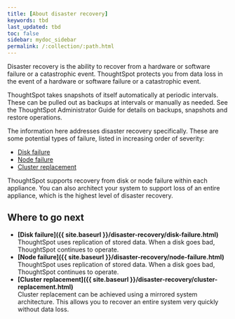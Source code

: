 ```yaml
---
title: [About disaster recovery]
keywords: tbd
last_updated: tbd
toc: false
sidebar: mydoc_sidebar
permalink: /:collection/:path.html
---
```

Disaster recovery is the ability to recover from a hardware or software failure or a catastrophic event. ThoughtSpot protects you from data loss in the event of a hardware or software failure or a catastrophic event.

ThoughtSpot takes snapshots of itself automatically at periodic intervals. These can be pulled out as backups at intervals or manually as needed. See the ThoughtSpot Administrator Guide for details on backups, snapshots and restore operations.

The information here addresses disaster recovery specifically. These are some potential types of failure, listed in increasing order of severity:

-   [Disk failure](disk-failure.html#)
-   [Node failure](node-failure.html#)
-   [Cluster replacement](cluster-replacement.html#)

ThoughtSpot supports recovery from disk or node failure within each appliance. You can also architect your system to support loss of an entire appliance, which is the highest level of disaster recovery.

## Where to go next

-   **[Disk failure]({{ site.baseurl }}/disaster-recovery/disk-failure.html)**  
ThoughtSpot uses replication of stored data. When a disk goes bad, ThoughtSpot continues to operate.
-   **[Node failure]({{ site.baseurl }}/disaster-recovery/node-failure.html)**  
ThoughtSpot uses replication of stored data. When a disk goes bad, ThoughtSpot continues to operate.
-   **[Cluster replacement]({{ site.baseurl }}/disaster-recovery/cluster-replacement.html)**  
Cluster replacement can be achieved using a mirrored system architecture. This allows you to recover an entire system very quickly without data loss.
